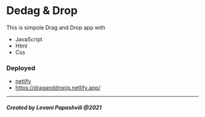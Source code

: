 # Dedag & Drop

This is simpole Drag and Drop app with
* JavaScript
* Html 
* Css

### Deployed

* [netlify](https://app.netlify.com/)
* https://draganddropjs.netlify.app/


<hr/>

##### Created by Levani Papashvili @2021